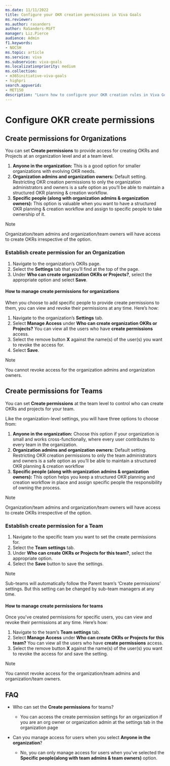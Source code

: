 ```yaml
---
ms.date: 11/11/2022
title: Configure your OKR creation permissions in Viva Goals
ms.reviewer: 
ms.author: rasanders
author: RaSanders-MSFT
manager: Liz.Pierce
audience: Admin
f1.keywords:
- NOCSH
ms.topic: article
ms.service: viva
ms.subservice: viva-goals
ms.localizationpriority: medium
ms.collection:  
- m365initiative-viva-goals
- highpri  
search.appverid:
- MET150
description: "Learn how to configure your OKR creation rules in Viva Goals"
---
```

# Configure OKR create permissions

## Create permissions for Organizations  

You can set **Create permissions** to provide access for creating OKRs and Projects at an organization level and at a team level.  

1.	**Anyone in the organization:** This is a good option for smaller organizations with evolving OKR needs.
1. **Organization admins and organization owners:** Default setting. Restricting OKR creation permissions to only the organization administrators and owners is a safe option as you’ll be able to maintain a structured OKR planning & creation workflow.
2.	**Specific people (along with organization admins & organization owners):** This option is valuable when you want to have a structured OKR planning & creation workflow and assign to specific people to take ownership of it. 

> [!NOTE]
> Organization/team admins and organization/team owners will have access to create OKRs irrespective of the option.

### Establish create permission for an Organization

1.	Navigate to the organization’s OKRs page.
1. Select the **Settings** tab that you’ll find at the top of the page.  
2.	Under **Who can create organization OKRs or Projects?**, select the appropriate option and select **Save**.  

#### How to manage create permissions for organizations  

When you choose to add specific people to provide create permissions to them, you can view and revoke their permissions at any time. Here’s how: 

1.	Navigate to the organization’s **Settings** tab.  
1. Select **Manage Access** under **Who can create organization OKRs or Projects?** You can view all the users who have **create permissions** access. 
2.	Select the remove button **X** against the name(s) of the user(s) you want to revoke the access for.
3. Select **Save**.  

> [!NOTE]
> You cannot revoke access for the organization admins and organization owners.  

## Create permissions for Teams 

You can set **Create permissions** at the team level to control who can create OKRs and projects for your team.  

Like the organization-level settings, you will have three options to choose from:  

1.	**Anyone in the organization:** Choose this option if your organization is small and works cross-functionally, where every user contributes to every team in the organization.
1. **Organization admins and organization owners:** Default setting. Restricting OKR creation permissions to only the team administrators and owners is a safe option as you’ll be able to maintain a structured OKR planning & creation workflow
2.	**Specific people (along with organization admins & organization owners):** This option helps you keep a structured OKR planning and creation workflow in place and assign specific people the responsibility of owning the process.

> [!NOTE]
> Organization/team admins and organization/team owners will have access to create OKRs irrespective of the option.   

### Establish create permission for a Team

1.	Navigate to the specific team you want to set the create permissions for.   
1. Select the **Team settings** tab.  
2.	Under **Who can create OKRs or Projects for this team?**, select the appropriate option.  
3. Select the **Save** button to save the settings.  

> [!NOTE]
> Sub-teams will automatically follow the Parent team’s ‘Create permissions’ settings. But this setting can be changed by sub-team managers at any time. 

#### How to manage create permissions for teams  

Once you've created permissions for specific users, you can view and revoke their permissions at any time. Here’s how:  

1.	Navigate to the team’s **Team settings** tab.  
1. Select **Manage Access** under **Who can create OKRs or Projects for this team?** You can view all the users who have **create permissions** access.  
2.	Select the remove button **X** against the name(s) of the user(s) you want to revoke the access for and save the setting.  

> [!NOTE]
> You cannot revoke access for the organization/team admins and organization/team owners.  

## FAQ
- Who can set the **Create permissions** for teams? 
    - You can access the create permission settings for an organization if you are an org owner or organization admin at the settings tab in the organization page

- Can you manage access for users when you select **Anyone in the organization**?
    - No, you can only manage access for users when you’ve selected the **Specific people(along with team admins & team owners)** option. 
